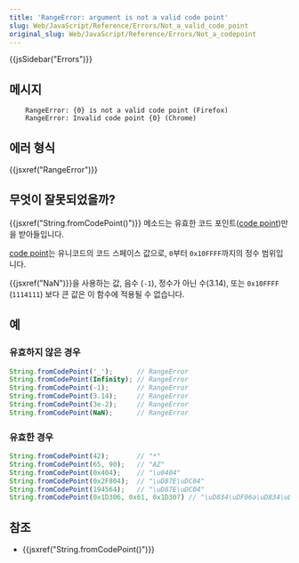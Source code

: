 ```yaml
---
title: 'RangeError: argument is not a valid code point'
slug: Web/JavaScript/Reference/Errors/Not_a_valid_code_point
original_slug: Web/JavaScript/Reference/Errors/Not_a_codepoint
---
```


{{jsSidebar("Errors")}}

## 메시지

```
    RangeError: {0} is not a valid code point (Firefox)
    RangeError: Invalid code point {0} (Chrome)
```

## 에러 형식

{{jsxref("RangeError")}}

## 무엇이 잘못되었을까?

{{jsxref("String.fromCodePoint()")}} 메소드는 유효한 코드 포인트([code point](https://en.wikipedia.org/wiki/Code_point))만을 받아들입니다.

[code point](https://en.wikipedia.org/wiki/Code_point)는 유니코드의 코드 스페이스 값으로, `0`부터 `0x10FFFF`까지의 정수 범위입니다.

{{jsxref("NaN")}}을 사용하는 값, 음수 (`-1`), 정수가 아닌 수(3.14), 또는 `0x10FFFF` (`1114111`) 보다 큰 값은 이 함수에 적용될 수 없습니다.

## 예

### 유효하지 않은 경우

```js example-bad
String.fromCodePoint('_');      // RangeError
String.fromCodePoint(Infinity); // RangeError
String.fromCodePoint(-1);       // RangeError
String.fromCodePoint(3.14);     // RangeError
String.fromCodePoint(3e-2);     // RangeError
String.fromCodePoint(NaN);      // RangeError
```

### 유효한 경우

```js example-good
String.fromCodePoint(42);       // "*"
String.fromCodePoint(65, 90);   // "AZ"
String.fromCodePoint(0x404);    // "\u0404"
String.fromCodePoint(0x2F804);  // "\uD87E\uDC04"
String.fromCodePoint(194564);   // "\uD87E\uDC04"
String.fromCodePoint(0x1D306, 0x61, 0x1D307) // "\uD834\uDF06a\uD834\uDF07"
```

## 참조

- {{jsxref("String.fromCodePoint()")}}
